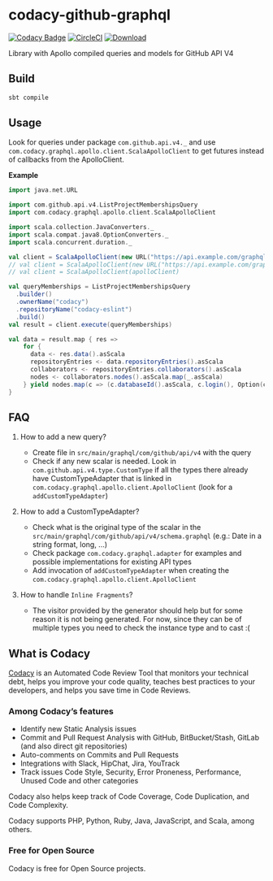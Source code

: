 # codacy-github-graphql

[![Codacy Badge](https://api.codacy.com/project/badge/Grade/75259e9537da4aa48e6744dff277f0e3)](https://www.codacy.com/gh/codacy/codacy-github-graphql?utm_source=github.com&amp;utm_medium=referral&amp;utm_content=codacy/codacy-github-graphql&amp;utm_campaign=Badge_Grade)
[![CircleCI](https://circleci.com/gh/codacy/codacy-github-graphql.svg?style=svg)](https://circleci.com/gh/codacy/codacy-github-graphql)
[![Download](https://api.bintray.com/packages/codacy/maven/codacy-github-graphql/images/download.svg)](https://bintray.com/codacy/maven/codacy-github-graphql/_latestVersion)

Library with Apollo compiled queries and models for GitHub API V4

## Build

```sh
sbt compile
```

## Usage

Look for queries under package `com.github.api.v4._`
and use `com.codacy.graphql.apollo.client.ScalaApolloClient` to get futures instead of callbacks from the ApolloClient.

**Example**

```scala
import java.net.URL

import com.github.api.v4.ListProjectMembershipsQuery
import com.codacy.graphql.apollo.client.ScalaApolloClient

import scala.collection.JavaConverters._
import scala.compat.java8.OptionConverters._
import scala.concurrent.duration._

val client = ScalaApolloClient(new URL("https://api.example.com/graphql"))
// val client = ScalaApolloClient(new URL("https://api.example.com/graphql"), okHttpClient)
// val client = ScalaApolloClient(apolloClient)

val queryMemberships = ListProjectMembershipsQuery
  .builder()
  .ownerName("codacy")
  .repositoryName("codacy-eslint")
  .build()
val result = client.execute(queryMemberships)

val data = result.map { res =>
    for {
      data <- res.data().asScala
      repositoryEntries <- data.repositoryEntries().asScala
      collaborators <- repositoryEntries.collaborators().asScala
      nodes <- collaborators.nodes().asScala.map(_.asScala)
    } yield nodes.map(c => (c.databaseId().asScala, c.login(), Option(c.email()).filter(_.nonEmpty)))
}
```

## FAQ

1. How to add a new query?
    * Create file in `src/main/graphql/com/github/api/v4` with the query
    * Check if any new scalar is needed.
    Look in `com.github.api.v4.type.CustomType` if all the types there already have CustomTypeAdapter
    that is linked in `com.codacy.graphql.apollo.client.ApolloClient` (look for a `addCustomTypeAdapter`)

2. How to add a CustomTypeAdapter?
    * Check what is the original type of the scalar in the `src/main/graphql/com/github/api/v4/schema.graphql` (e.g.: Date in a string format, long, ...)
    * Check package `com.codacy.graphql.adapter` for examples and possible implementations for existing API types
    * Add invocation of `addCustomTypeAdapter` when creating the `com.codacy.graphql.apollo.client.ApolloClient`

3. How to handle `Inline Fragments`?
    * The visitor provided by the generator should help but for some reason it is not being generated. 
    For now, since they can be of multiple types you need to check the instance type and to cast :(

## What is Codacy

[Codacy](https://www.codacy.com/) is an Automated Code Review Tool that monitors your technical debt, helps you improve your code quality, teaches best practices to your developers, and helps you save time in Code Reviews.

### Among Codacy’s features

- Identify new Static Analysis issues
- Commit and Pull Request Analysis with GitHub, BitBucket/Stash, GitLab (and also direct git repositories)
- Auto-comments on Commits and Pull Requests
- Integrations with Slack, HipChat, Jira, YouTrack
- Track issues Code Style, Security, Error Proneness, Performance, Unused Code and other categories

Codacy also helps keep track of Code Coverage, Code Duplication, and Code Complexity.

Codacy supports PHP, Python, Ruby, Java, JavaScript, and Scala, among others.

### Free for Open Source

Codacy is free for Open Source projects.
